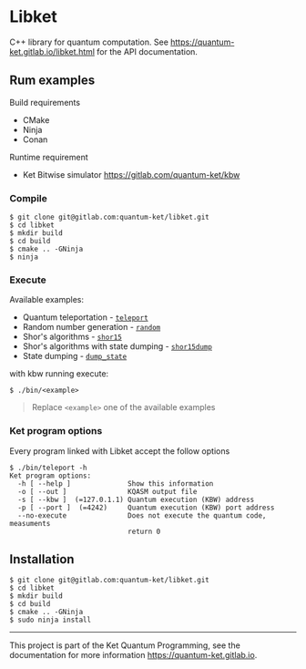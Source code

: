 # Libket

C++ library for quantum computation. See
https://quantum-ket.gitlab.io/libket.html for the API documentation.

## Rum examples

Build requirements

* CMake 
* Ninja
* Conan 

Runtime requirement

* Ket Bitwise simulator https://gitlab.com/quantum-ket/kbw

### Compile 

```shell
$ git clone git@gitlab.com:quantum-ket/libket.git
$ cd libket
$ mkdir build
$ cd build
$ cmake .. -GNinja
$ ninja
```

### Execute 

Available examples:

* Quantum teleportation - [`teleport`](examples/teleport.cpp) 
* Random number generation - [`random`](examples/random.cpp) 
* Shor's algorithms - [`shor15`](examples/shor15.cpp)
* Shor's algorithms with state dumping - [`shor15dump`](examples/shor15dump.cpp)
* State dumping - [`dump_state`](examples/dump_state.cpp)

with kbw running execute:
```shell
$ ./bin/<example>
```
> Replace `<example>` one of the available examples

### Ket program options

Every program linked with Libket accept the follow options 

```shell
$ ./bin/teleport -h
Ket program options:
  -h [ --help ]              Show this information
  -o [ --out ]               KQASM output file
  -s [ --kbw ]  (=127.0.1.1) Quantum execution (KBW) address
  -p [ --port ]  (=4242)     Quantum execution (KBW) port address
  --no-execute               Does not execute the quantum code, measuments 
                             return 0
```

## Installation

```shell
$ git clone git@gitlab.com:quantum-ket/libket.git
$ cd libket
$ mkdir build
$ cd build
$ cmake .. -GNinja
$ sudo ninja install
```

-----------

This project is part of the Ket Quantum Programming, see the documentation for
more information https://quantum-ket.gitlab.io.
